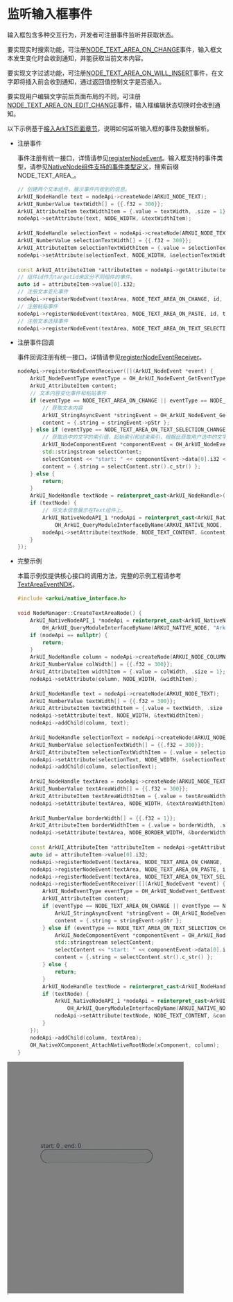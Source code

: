 # 监听输入框事件

输入框包含多种交互行为，开发者可注册事件监听并获取状态。

要实现实时搜索功能，可注册[NODE_TEXT_AREA_ON_CHANGE](../../application-dev/reference/apis-arkui/capi-native-node-h.md#arkui_nodeeventtype)事件，输入框文本发生变化时会收到通知，并能获取当前文本内容。

要实现文字过滤功能，可注册[NODE_TEXT_AREA_ON_WILL_INSERT](../../application-dev/reference/apis-arkui/capi-native-node-h.md#arkui_nodeeventtype)事件，在文字即将插入前会收到通知，通过返回值控制文字是否插入。

要实现用户编辑文字前后页面布局的不同，可注册[NODE_TEXT_AREA_ON_EDIT_CHANGE](../../application-dev/reference/apis-arkui/capi-native-node-h.md#arkui_nodeeventtype)事件，输入框编辑状态切换时会收到通知。

以下示例基于[接入ArkTS页面章节](../ui/ndk-access-the-arkts-page.md)，说明如何监听输入框的事件及数据解析。

- 注册事件
    
    事件注册有统一接口，详情请参见[registerNodeEvent](../../application-dev/reference/apis-arkui/capi-arkui-nativemodule-arkui-nativenodeapi-1.md#registernodeevent)。输入框支持的事件类型，请参见[NativeNode组件支持的事件类型定义](../../application-dev/reference/apis-arkui/capi-native-node-h.md#arkui_nodeeventtype)，搜索前缀NODE_TEXT_AREA_。

    ```c++
    // 创建两个文本组件，展示事件内收到的信息。
    ArkUI_NodeHandle text = nodeApi->createNode(ARKUI_NODE_TEXT);
    ArkUI_NumberValue textWidth[] = {{.f32 = 300}};
    ArkUI_AttributeItem textWidthItem = {.value = textWidth, .size = 1};
    nodeApi->setAttribute(text, NODE_WIDTH, &textWidthItem);
    
    ArkUI_NodeHandle selectionText = nodeApi->createNode(ARKUI_NODE_TEXT);
    ArkUI_NumberValue selectionTextWidth[] = {{.f32 = 300}};
    ArkUI_AttributeItem selectionTextWidthItem = {.value = selectionTextWidth, .size = 1};
    nodeApi->setAttribute(selectionText, NODE_WIDTH, &selectionTextWidthItem);

    const ArkUI_AttributeItem *attributeItem = nodeApi->getAttribute(textArea, NODE_UNIQUE_ID);
    // 组件id作为targetid来区分不同组件的事件。
    auto id = attributeItem->value[0].i32;
    // 注册文本变化事件
    nodeApi->registerNodeEvent(textArea, NODE_TEXT_AREA_ON_CHANGE, id, text);
    // 注册粘贴事件
    nodeApi->registerNodeEvent(textArea, NODE_TEXT_AREA_ON_PASTE, id, text);
    // 注册文本选择事件
    nodeApi->registerNodeEvent(textArea, NODE_TEXT_AREA_ON_TEXT_SELECTION_CHANGE, id, selectionText);
    ```

- 注册事件回调

    事件回调注册有统一接口，详情请参见[registerNodeEventReceiver](../../application-dev/reference/apis-arkui/capi-arkui-nativemodule-arkui-nativenodeapi-1.md#registernodeeventreceiver)。

    ```c++
    nodeApi->registerNodeEventReceiver([](ArkUI_NodeEvent *event) {
        ArkUI_NodeEventType eventType = OH_ArkUI_NodeEvent_GetEventType(event);
        ArkUI_AttributeItem content;
        // 文本内容变化事件和粘贴事件
        if (eventType == NODE_TEXT_AREA_ON_CHANGE || eventType == NODE_TEXT_AREA_ON_PASTE) {
            // 获取文本内容
            ArkUI_StringAsyncEvent *stringEvent = OH_ArkUI_NodeEvent_GetStringAsyncEvent(event);
            content = {.string = stringEvent->pStr };
        } else if (eventType == NODE_TEXT_AREA_ON_TEXT_SELECTION_CHANGE) {
            // 获取选中的文字的索引值，起始索引和结束索引，根据此获取用户选中的文字
            ArkUI_NodeComponentEvent *componentEvent = OH_ArkUI_NodeEvent_GetNodeComponentEvent(event);
            std::stringstream selectContent;
            selectContent << "start: " << componentEvent->data[0].i32 << " , end: " << componentEvent->data[1].i32;
            content = {.string = selectContent.str().c_str() };
        } else {
            return;
        }
        ArkUI_NodeHandle textNode = reinterpret_cast<ArkUI_NodeHandle>(OH_ArkUI_NodeEvent_GetUserData(event));
        if (textNode) {
            // 将文本信息展示在Text组件上。
            ArkUI_NativeNodeAPI_1 *nodeApi = reinterpret_cast<ArkUI_NativeNodeAPI_1 *>(
                OH_ArkUI_QueryModuleInterfaceByName(ARKUI_NATIVE_NODE, "ArkUI_NativeNodeAPI_1"));
            nodeApi->setAttribute(textNode, NODE_TEXT_CONTENT, &content);
        }
    });
    ```
- 完整示例

   本篇示例仅提供核心接口的调用方法，完整的示例工程请参考<!--RP1-->[TextAreaEventNDK](https://gitcode.com/openharmony/applications_app_samples/tree/master/code/DocsSample/ArkUISample/TextAreaEventNDK)<!--RP1End-->。
    
    ```c++
    #include <arkui/native_interface.h>
    
    void NodeManager::CreateTextAreaNode() {
        ArkUI_NativeNodeAPI_1 *nodeApi = reinterpret_cast<ArkUI_NativeNodeAPI_1 *>(
            OH_ArkUI_QueryModuleInterfaceByName(ARKUI_NATIVE_NODE, "ArkUI_NativeNodeAPI_1"));
        if (nodeApi == nullptr) {
            return;
        }
        ArkUI_NodeHandle column = nodeApi->createNode(ARKUI_NODE_COLUMN);
        ArkUI_NumberValue colWidth[] = {{.f32 = 300}};
        ArkUI_AttributeItem widthItem = {.value = colWidth, .size = 1};
        nodeApi->setAttribute(column, NODE_WIDTH, &widthItem);

        ArkUI_NodeHandle text = nodeApi->createNode(ARKUI_NODE_TEXT);
        ArkUI_NumberValue textWidth[] = {{.f32 = 300}};
        ArkUI_AttributeItem textWidthItem = {.value = textWidth, .size = 1};
        nodeApi->setAttribute(text, NODE_WIDTH, &textWidthItem);
        nodeApi->addChild(column, text);
        
        ArkUI_NodeHandle selectionText = nodeApi->createNode(ARKUI_NODE_TEXT);
        ArkUI_NumberValue selectionTextWidth[] = {{.f32 = 300}};
        ArkUI_AttributeItem selectionTextWidthItem = {.value = selectionTextWidth, .size = 1};
        nodeApi->setAttribute(selectionText, NODE_WIDTH, &selectionTextWidthItem);
        nodeApi->addChild(column, selectionText);

        ArkUI_NodeHandle textArea = nodeApi->createNode(ARKUI_NODE_TEXT_AREA);
        ArkUI_NumberValue textAreaWidth[] = {{.f32 = 300}};
        ArkUI_AttributeItem textAreaWidthItem = {.value = textAreaWidth, .size = 1};
        nodeApi->setAttribute(textArea, NODE_WIDTH, &textAreaWidthItem);

        ArkUI_NumberValue borderWidth[] = {{.f32 = 1}};
        ArkUI_AttributeItem borderWidthItem = {.value = borderWidth, .size = 1};
        nodeApi->setAttribute(textArea, NODE_BORDER_WIDTH, &borderWidthItem);

        const ArkUI_AttributeItem *attributeItem = nodeApi->getAttribute(textArea, NODE_UNIQUE_ID);
        auto id = attributeItem->value[0].i32;
        nodeApi->registerNodeEvent(textArea, NODE_TEXT_AREA_ON_CHANGE, id, text);
        nodeApi->registerNodeEvent(textArea, NODE_TEXT_AREA_ON_PASTE, id, text);
        nodeApi->registerNodeEvent(textArea, NODE_TEXT_AREA_ON_TEXT_SELECTION_CHANGE, id, selectionText);
        nodeApi->registerNodeEventReceiver([](ArkUI_NodeEvent *event) {
            ArkUI_NodeEventType eventType = OH_ArkUI_NodeEvent_GetEventType(event);
            ArkUI_AttributeItem content;
            if (eventType == NODE_TEXT_AREA_ON_CHANGE || eventType == NODE_TEXT_AREA_ON_PASTE) {
                ArkUI_StringAsyncEvent *stringEvent = OH_ArkUI_NodeEvent_GetStringAsyncEvent(event);
                content = {.string = stringEvent->pStr };
            } else if (eventType == NODE_TEXT_AREA_ON_TEXT_SELECTION_CHANGE) {
                ArkUI_NodeComponentEvent *componentEvent = OH_ArkUI_NodeEvent_GetNodeComponentEvent(event);
                std::stringstream selectContent;
                selectContent << "start: " << componentEvent->data[0].i32 << " , end: " << componentEvent->data[1].i32;
                content = {.string = selectContent.str().c_str() };
            } else {
                return;
            }
            ArkUI_NodeHandle textNode = reinterpret_cast<ArkUI_NodeHandle>(OH_ArkUI_NodeEvent_GetUserData(event));
            if (textNode) {
                ArkUI_NativeNodeAPI_1 *nodeApi = reinterpret_cast<ArkUI_NativeNodeAPI_1 *>(
                    OH_ArkUI_QueryModuleInterfaceByName(ARKUI_NATIVE_NODE, "ArkUI_NativeNodeAPI_1"));
                nodeApi->setAttribute(textNode, NODE_TEXT_CONTENT, &content);
            }
        });
        nodeApi->addChild(column, textArea);
        OH_NativeXComponent_AttachNativeRootNode(xComponent, column);
    }
    ```

![textarea_getstringevent](figures/textarea_getstringevent.gif)